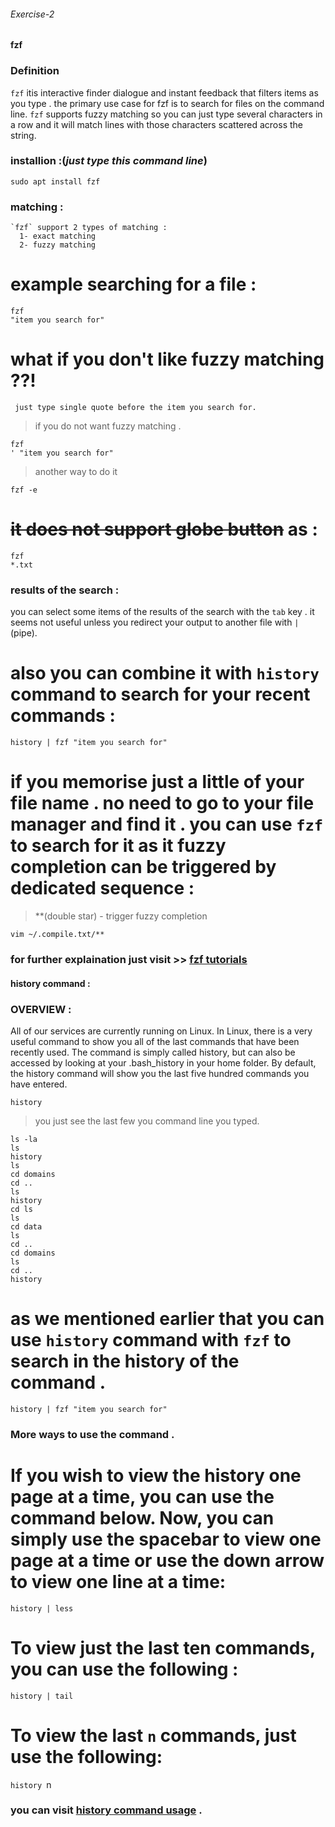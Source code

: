 ###### Exercise-2
#### fzf 
  ### Definition
  `fzf` itis interactive finder dialogue and instant feedback that filters items as you type . the primary use case for fzf is to search for files on the command line.
  `fzf` supports fuzzy matching so you can just type several characters in a row and it will match lines with those characters scattered across the string.
  
  
  ### installion :(*just type this command line*)
  `sudo apt install fzf`
  
  
  ### matching :
    `fzf` support 2 types of matching :
      1- exact matching
      2- fuzzy matching
   # example searching for a file :
   ```
   fzf
   "item you search for"
   ```
   # what if you don't like fuzzy matching ??!
     just type single quote before the item you search for.
    
   > if you do not want fuzzy matching .
   ```
   fzf
   ' "item you search for"
   ```
   > another way to do it
   ```
   fzf -e
   ```
   # ~~it does not support globe button~~ as :
   ```
   fzf
   *.txt
   ```
   
   
  ### results of the search :
   you can select some items of the results of the search with the `tab` key . it seems not useful unless you redirect your output to another file with `|` (pipe).
   
   
   # also you can combine it with `history` command to search for your recent commands :
   ```
   history | fzf "item you search for"
   ```
   # if you memorise just a little of your file name . no need to go to your file manager and find it . you can use `fzf` to search for it as it fuzzy completion can be triggered by dedicated sequence :
   
   > **(double star) - trigger fuzzy completion
   
   ```
   vim ~/.compile.txt/**
   ```
   
   
  ### for further explaination just visit >> [fzf tutorials](https://www.freecodecamp.org/news/fzf-a-command-line-fuzzy-finder-missing-demo-a7de312403ff/)
  
  
#### history command :


 ### OVERVIEW :
  All of our services are currently running on Linux. In Linux, there is a very useful command to show you all of the last commands that have been recently used.   The command is simply called history, but can also be accessed by looking at your .bash_history in your home folder. By default, the history command will show     you the last five hundred commands you have entered.
  
 ```
 history
 ```
 > you just see the last few you command line you typed.
 
 ```
 ls -la
 ls
 history
 ls
 cd domains
 cd ..
 ls
 history
 cd ls
 ls
 cd data
 ls
 cd ..
 cd domains
 ls
 cd ..
 history 
 ```
 
 # as we mentioned earlier that you can use `history` command with `fzf` to search in the history of the command .
 ```
 history | fzf "item you search for"
 ``` 
  
### More ways to use the command .

  # If you wish to view the history one page at a time, you can use the command below. Now, you can simply use the spacebar to view one page at a time or use the   down arrow to view one line at a time:
  
  `history | less`
  
  
  # To view just the last ten commands, you can use the following :
  
  `history | tail`
  
  # To view the last `n` commands, just use the following:
  
  `history `n` `
  
  
### you can visit [history command usage](https://mediatemple.net/community/products/dv/204404624/using-the-history-command) .

  
  
  
  
  
  
  
  
  
  
  
  
  
  






















